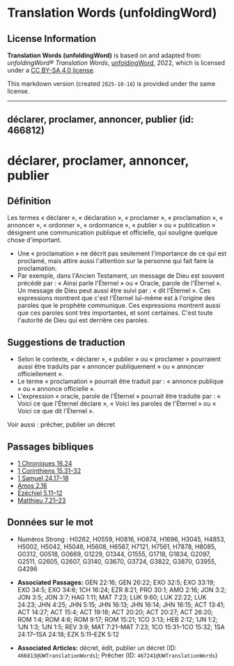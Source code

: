 # Translation Words (unfoldingWord)

## License Information

**Translation Words (unfoldingWord)** is based on and adapted from: _unfoldingWord® Translation Words_, [unfoldingWord](https://unfoldingword.org/utw), 2022, which is licensed under a [CC BY-SA 4.0 license](https://creativecommons.org/licenses/by-sa/4.0/legalcode.en).

This markdown version (created `2025-10-16`) is provided under the same license.



--------------------------------

## déclarer, proclamer, annoncer, publier (id: 466812)

déclarer, proclamer, annoncer, publier
======================================

Définition
----------

Les termes « déclarer », « déclaration », « proclamer », « proclamation », « annoncer », « ordonner », « ordonnance », « publier » ou « publication » désignent une communication publique et officielle, qui souligne quelque chose d'important.

* Une « proclamation » ne décrit pas seulement l'importance de ce qui est proclamé, mais attire aussi l'attention sur la personne qui fait faire la proclamation.
* Par exemple, dans l'Ancien Testament, un message de Dieu est souvent précédé par : « Ainsi parle l'Éternel » ou « Oracle, parole de l'Éternel ». Un message de Dieu peut aussi être suivi par : « dit l'Éternel ». Ces expressions montrent que c'est l'Éternel lui\-même est à l'origine des paroles que le prophète communique. Ces expressions montrent aussi que ces paroles sont très importantes, et sont certaines. C'est toute l'autorité de Dieu qui est derrière ces paroles.

Suggestions de traduction
-------------------------

* Selon le contexte, « déclarer », « publier » ou « proclamer » pourraient aussi être traduits par « annoncer publiquement » ou « annoncer officiellement ».
* Le terme « proclamation » pourrait être traduit par : « annonce publique » ou « annonce officielle ».
* L'expression « oracle, parole de l'Éternel » pourrait être traduite par : « Voici ce que l'Éternel déclare », « Voici les paroles de l'Éternel » ou « Voici ce que dit l'Éternel ».

Voir aussi : prêcher, publier un décret

Passages bibliques
------------------

* [1 Chroniques 16\.24](https://ref.ly/1Chr16:24)
* [1 Corinthiens 15\.31–32](https://ref.ly/1Cor15:31-1Cor15:32)
* [1 Samuel 24\.17–18](https://ref.ly/1Sam24:17-1Sam24:18)
* [Amos 2\.16](https://ref.ly/Amos2:16)
* [Ézéchiel 5\.11–12](https://ref.ly/Ezek5:11-Ezek5:12)
* [Matthieu 7\.21–23](https://ref.ly/Matt7:21-Matt7:23)

Données sur le mot
------------------

* Numéros Strong : H0262, H0559, H0816, H0874, H1696, H3045, H4853, H5002, H5042, H5046, H5608, H6567, H7121, H7561, H7878, H8085, G0312, G0518, G0669, G1229, G1344, G1555, G1718, G1834, G2097, G2511, G2605, G2607, G3140, G3670, G3724, G3822, G3870, G3955, G4296

* **Associated Passages:** GEN 22:16; GEN 26:22; EXO 32:5; EXO 33:19; EXO 34:5; EXO 34:6; 1CH 16:24; EZR 8:21; PRO 30:1; AMO 2:16; JON 3:2; JON 3:5; JON 3:7; HAG 1:11; MAT 7:23; LUK 9:60; LUK 22:22; LUK 24:23; JHN 4:25; JHN 5:15; JHN 16:13; JHN 16:14; JHN 16:15; ACT 13:41; ACT 14:27; ACT 15:4; ACT 19:18; ACT 20:20; ACT 20:27; ACT 26:20; ROM 1:4; ROM 4:6; ROM 9:17; ROM 15:21; 1CO 3:13; HEB 2:12; 1JN 1:2; 1JN 1:3; 1JN 1:5; REV 3:9; MAT 7:21–MAT 7:23; 1CO 15:31–1CO 15:32; 1SA 24:17–1SA 24:18; EZK 5:11–EZK 5:12
* **Associated Articles:** décret, édit, publier un décret (ID: `466813@UWTranslationWords`); Prêcher (ID: `467241@UWTranslationWords`)

